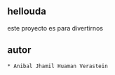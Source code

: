 hellouda
--------

este proyecto es para divertirnos


autor
------
    * Anibal Jhamil Huaman Verastein
